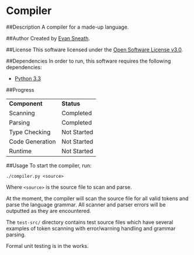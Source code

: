 Compiler
========

##Description
A compiler for a made-up language.

##Author
Created by [Evan Sneath](http://github.com/evansneath).

##License
This software licensed under the [Open Software License v3.0](http://www.opensource.org/licenses/OSL-3.0).

##Dependencies
In order to run, this software requires the following dependencies:

* [Python 3.3](http://python.org/download/releases/3.3.0/)

##Progress

<table>
<tr><td><b>Component</b></td><td><b>Status</b></td></tr>
<tr><td>Scanning</td><td>Completed</td></tr>
<tr><td>Parsing</td><td>Completed</td></tr>
<tr><td>Type Checking</td><td>Not Started</td></tr>
<tr><td>Code Generation</td><td>Not Started</td></tr>
<tr><td>Runtime</td><td>Not Started</td></tr>
</table>

##Usage
To start the compiler, run:
```
./compiler.py <source>
```
Where `<source>` is the source file to scan and parse.

At the moment, the compiler will scan the source file for all valid tokens and 
parse the language grammar. All scanner and parser errors will be outputted 
as they are encountered.

The `test-src/` directory contains test source files which have several examples 
of token scanning with error/warning handling and grammar parsing.

Formal unit testing is in the works.
